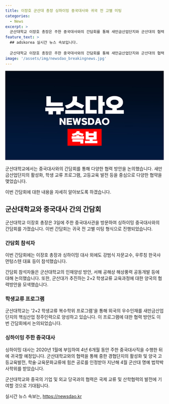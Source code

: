 ```yaml
---
title: 이장호 군산대 총장 싱하이밍 중국대사와 귀국 전 고별 미팅
categories:
  - News
excerpt: >
  군산대학교 이장호 총장은 주한 중국대사와의 간담회를 통해 새만금산업단지와 군산대의 협력 방안을 논의했다. 이들은 인재양성과 해상풍력 공동개발 등에 대해 논의하며, 중국 대사는 4년 6개월 동안 주한 대사로 활약한 뒤 명예 법학박사학위를 받았다. 한국샤먼텅스텐과의 사회공헌 프로그램을 위한 업무협약도 체결했다. (150자)
feature_text: >
  ## adskorea 실시간 뉴스 속보입니다.

  군산대학교 이장호 총장은 주한 중국대사와의 간담회를 통해 새만금산업단지와 군산대의 협력 방안을 논의했다. 이들은 인재양성과 해상풍력 공동개발 등에 대해 논의하며, 중국 대사는 4년 6개월 동안 주한 대사로 활약한 뒤 명예 법학박사학위를 받았다. 한국샤먼텅스텐과의 사회공헌 프로그램을 위한 업무협약도 체결했다. (150자)
image: '/assets/img/newsdao_breakingnews.jpg'
---
```


<p><img src="/assets/img/newsdao_breakingnews.jpg" alt="adskorea 속보" /></p>

<p>군산대학교에서는 중국대사와의 간담회를 통해 다양한 협력 방안을 논의했습니다. 새만금산업단지의 활성화, 학생 교류 프로그램, 고등교육 발전 등을 중심으로 다양한 협약을 맺었습니다.</p>

<p>이번 간담회에 대한 내용을 자세히 알아보도록 하겠습니다.</p>

<h2 data-ke-size="size26">군산대학교와 중국대사 간의 간담회</h2>

<p>군산대학교 이장호 총장은 3일에 주한 중국대사관을 방문하여 싱하이밍 중국대사와의 간담회를 가졌습니다. 이번 간담회는 귀국 전 고별 미팅 형식으로 진행되었습니다.</p>

<h3>간담회 참석자</h3>

<p>이번 간담회에는 이장호 총장과 싱하이밍 대사 외에도 강범식 자문교수, 우루칭 한국샤먼텅스텐 대표 등이 참석했습니다.</p>

<p data-ke-size="size16">간담회 참석자들은 군산대학교의 인재양성 방안, 서해 공해상 해상풍력 공동개발 등에 대해 논의했습니다. 또한, 군산대가 추진하는 2+2 학생교류 교육과정에 대한 양국의 협력방안을 모색했습니다.</p>

<h3>학생교류 프로그램</h3>

<p>군산대학교는 '2+2 학생교류 복수학위 프로그램'을 통해 외국의 우수인재를 새만금산업단지의 핵심산업 정주인력으로 양성하고 있습니다. 이 프로그램에 대한 협력 방안도 이번 간담회에서 논의되었습니다.</p>

<h3>싱하이밍 주한 중국대사</h3>

<p>싱하이밍 대사는 2020년 1월에 부임하여 4년 6개월 동안 주한 중국대사직을 수행한 뒤에 귀국할 예정입니다. 군산대학교와의 협력을 통해 중한 경협단지의 활성화 및 양국 고등교육발전, 학술·교육문화교류에 힘쓴 공로를 인정받아 지난해 4월 군산대 명예 법학박사학위를 받았습니다.</p>

<p>군산대학교와 중국의 기업 및 외교 당국과의 협력은 국제 교류 및 산학협력의 발전에 기여할 것으로 기대됩니다.</p>
실시간 뉴스 속보는, <a href="https://newsdao.kr" rel="dofollow">https://newsdao.kr</a>


